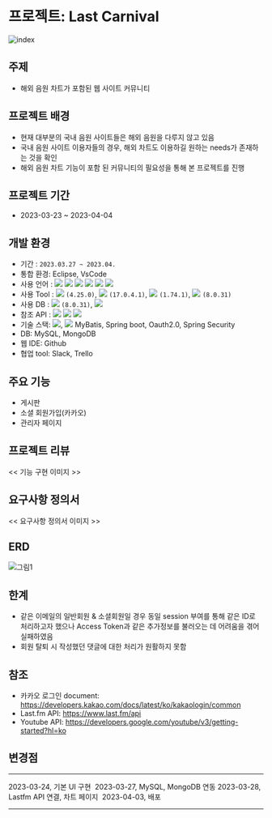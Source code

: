 # 프로젝트: Last Carnival
![index](https://user-images.githubusercontent.com/120995522/230261320-2809c8f6-0e18-4b42-8576-9913432e5833.PNG)
​
​
## 주제
- 해외 음원 차트가 포함된 웹 사이트 커뮤니티
​
## 프로젝트 배경
- 현재 대부분의 국내 음원 사이트들은 해외 음원을 다루지 않고 있음
- 국내 음원 사이트 이용자들의 경우, 해외 차트도 이용하길 원하는 needs가 존재하는 것을 확인
- 해외 음원 차트 기능이 포함 된 커뮤니티의 필요성을 통해 본 프로젝트를 진행
​
​
## 프로젝트 기간
- 2023-03-23 ~ 2023-04-04
​
​
## 개발 환경
- 기간 : `2023.03.27 ~ 2023.04.`
- 통합 환경: Eclipse, VsCode
- 사용 언어 : <img src="https://img.shields.io/badge/Java-007396?style=flat&logo=Java&logoColor=white"> <img src="https://img.shields.io/badge/SQL-F80000?style=flat&logo=SQL&logoColor=white"> <img src="https://img.shields.io/badge/javascript-F7DF1E?style=flat&logo=javascript&logoColor=black"> <img src="https://img.shields.io/badge/jquery-0769AD?style=flat&logo=jquery&logoColor=white"> <img src="https://img.shields.io/badge/html-E34F26?style=flat&logo=html5&logoColor=white"> <img src="https://img.shields.io/badge/css-1572B6?style=flat&logo=css3&logoColor=white">
- 사용 Tool : <img src="https://img.shields.io/badge/eclipseide-2C2255?style=flat&logo=eclipseide&logoColor=white"/> `(4.25.0)`, <img src="https://img.shields.io/badge/openjdk-FFFFFF?style=flat&logo=openjdk&logoColor=black"/> `(17.0.4.1)`, <img src="https://img.shields.io/badge/visualstudiocode-007ACC?style=flat&logo=visualstudiocode&logoColor=white"/> `(1.74.1)`, <img src="https://img.shields.io/badge/mysql-4479A1?style=flat&logo=mysql&logoColor=white"/> `(8.0.31)`
- 사용 DB : <img src="https://img.shields.io/badge/mysql-4479A1?style=flat&logo=mysql&logoColor=white"/> `(8.0.31)`, <img src="https://img.shields.io/badge/mongodb-47A248?style=flat&logo=mongodb&logoColor=white"/>
- 참조 API : <img src="https://img.shields.io/badge/lastdotfm-D51007?style=flat&logo=lastdotfm&logoColor=white"/> <img src="https://img.shields.io/badge/youtube-FF0000?style=flat&logo=youtube&logoColor=white"/> <img src="https://img.shields.io/badge/kakao-FFCD00?style=flat&logo=kakao&logoColor=white"/>
- 기술 스택: <img src="https://img.shields.io/badge/SpringBoot-6DB33F?style=flat&logo=springboot&logoColor=white"/>, <img src="https://img.shields.io/badge/Mybatis-FF0000?style=flat&logo=/Human_Project_Java/image/mybatis.png&logoColor=white"/>
MyBatis, Spring boot, Oauth2.0, Spring Security
- DB: MySQL, MongoDB
- 웹 IDE: Github
- 협업 tool: Slack, Trello
​
## 주요 기능
- 게시판
- 소셜 회원가입(카카오)
- 관리자 페이지
​
​
## 프로젝트 리뷰
<< 기능 구현 이미지 >>
​
## 요구사항 정의서
<< 요구사항 정의서 이미지 >>
​
## ERD
![그림1](https://user-images.githubusercontent.com/120995522/230264333-8c11f3b6-e373-4134-af9e-8acc661e93be.png)
​
​
​
## 한계
- 같은 이메일의 일반회원 & 소셜회원일 경우 동일 session 부여를 통해 같은 ID로 처리하고자 했으나 Access Token과 같은 추가정보를 불러오는 데 어려움을 겪어 실패하였음
- 회원 탈퇴 시 작성했던 댓글에 대한 처리가 원활하지 못함
​
​
## 참조
- 카카오 로그인 document: https://developers.kakao.com/docs/latest/ko/kakaologin/common
- Last.fm API: https://www.last.fm/api
- Youtube API: https://developers.google.com/youtube/v3/getting-started?hl=ko
​
​
## 변경점
***
2023-03-24, 기본 UI 구현
​
2023-03-27, MySQL, MongoDB 연동
​
2023-03-28, Lastfm API 연결, 차트 페이지 
​
2023-04-03, 배포 
***